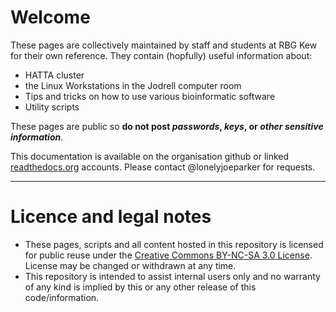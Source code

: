 # Welcome
These pages are collectively maintained by staff and students at RBG Kew for their own reference. They contain (hopfully) useful information about:

- HATTA cluster
- the Linux Workstations in the Jodrell computer room
- Tips and tricks on how to use various bioinformatic software
- Utility scripts


These pages are public so **do not post _passwords_, _keys_, or _other sensitive information_**.

This documentation is available on the organisation github or linked [readthedocs.org](http://rbg-kew-bioinformatics-utils.readthedocs.io/en/latest/) accounts. Please contact @lonelyjoeparker for requests.

---

# Licence and legal notes
- These pages, scripts and all content hosted in this repository is licensed for public reuse under the [Creative Commons BY-NC-SA 3.0 License](http://creativecommons.org/licenses/by-nc-sa/3.0). License may be changed or withdrawn at any time. 
- This repository is intended to assist internal users only and no warranty of any kind is implied by this or any other release of this code/information.
